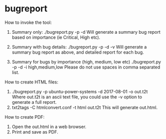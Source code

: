 # bugreport

How to invoke the tool:
1. Summary only:
./bugreport.py -p <project> -d <start date> 
Will generate a summary bug report based on importance (ie Critical, High etc).

2. Summary with bug details:
./bugreport.py -p <project> -d <start date> -v 
Will generate a summary bug report as above, and detailed report for each bug.

3. Summary for bugs by importance (high, medium, low etc)
./bugreport.py -p <project> -d <start date> -i high,medium,low
Please do not use spaces in comma separated list.

How to create HTML files:
1. ./bugreport.py -p ubuntu-power-systems -d 2017-08-01 -o out.t2t
Where out.t2t is an ascii text file, you could use the -v option to generate 
a full report.
2. txt2tags -C htmlconvert.conf -t html out.t2t
This will generate out.html.

How to create PDF:
1. Open the out.html in a web browser.
2. Print and save as PDF.
